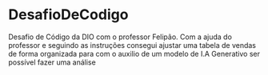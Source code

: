 # DesafioDeCodigo
Desafio de Código da DIO com o professor Felipão. Com a ajuda do professor e seguindo as instruções consegui ajustar uma tabela de vendas de forma organizada para com o auxilio de um modelo de I.A Generativo ser possível fazer uma análise
